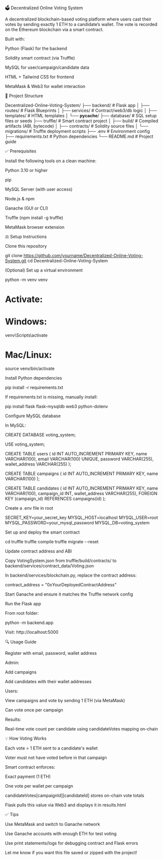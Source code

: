 🗳️ Decentralized Online Voting System

A decentralized blockchain-based voting platform where users cast their votes by sending exactly 1 ETH to a candidate’s wallet. The vote is recorded on the Ethereum blockchain via a smart contract.

Built with:

Python (Flask) for the backend

Solidity smart contract (via Truffle)

MySQL for user/campaign/candidate data

HTML + Tailwind CSS for frontend

MetaMask & Web3 for wallet interaction

📁 Project Structure

Decentralized-Online-Voting-System/
├── backend/                  # Flask app
│   ├── routes/              # Flask Blueprints
│   ├── services/            # Contract/web3/db logic
│   ├── templates/           # HTML templates
│   └── __pycache__/
├── database/                # SQL setup files or seeds
├── truffle/                 # Smart contract project
│   ├── build/               # Compiled artifacts (ABI, bytecode)
│   ├── contracts/           # Solidity source files
│   └── migrations/          # Truffle deployment scripts
├── .env                     # Environment config
├── requirements.txt         # Python dependencies
└── README.md                # Project guide

✅ Prerequisites

Install the following tools on a clean machine:

Python 3.10 or higher

pip

MySQL Server (with user access)

Node.js & npm

Ganache (GUI or CLI)

Truffle (npm install -g truffle)

MetaMask browser extension

⚖️ Setup Instructions

Clone this repository

git clone https://github.com/yourname/Decentralized-Online-Voting-System.git
cd Decentralized-Online-Voting-System

(Optional) Set up a virtual environment

python -m venv venv
# Activate:
# Windows:
venv\Scripts\activate
# Mac/Linux:
source venv/bin/activate

Install Python dependencies

pip install -r requirements.txt

If requirements.txt is missing, manually install:

pip install flask flask-mysqldb web3 python-dotenv

Configure MySQL database

In MySQL:

CREATE DATABASE voting_system;

USE voting_system;

CREATE TABLE users (
  id INT AUTO_INCREMENT PRIMARY KEY,
  name VARCHAR(100),
  email VARCHAR(100) UNIQUE,
  password VARCHAR(255),
  wallet_address VARCHAR(255)
);

CREATE TABLE campaigns (
  id INT AUTO_INCREMENT PRIMARY KEY,
  name VARCHAR(100)
);

CREATE TABLE candidates (
  id INT AUTO_INCREMENT PRIMARY KEY,
  name VARCHAR(100),
  campaign_id INT,
  wallet_address VARCHAR(255),
  FOREIGN KEY (campaign_id) REFERENCES campaigns(id)
);

Create a .env file in root

SECRET_KEY=your_secret_key
MYSQL_HOST=localhost
MYSQL_USER=root
MYSQL_PASSWORD=your_mysql_password
MYSQL_DB=voting_system

Set up and deploy the smart contract

cd truffle
truffle compile
truffle migrate --reset

Update contract address and ABI

Copy VotingSystem.json from truffle/build/contracts/ to backend/services/contract_data/Voting.json

In backend/services/blockchain.py, replace the contract address:

contract_address = "0xYourDeployedContractAddress"

Start Ganache and ensure it matches the Truffle network config

Run the Flask app

From root folder:

python -m backend.app

Visit: http://localhost:5000

🔍 Usage Guide

Register with email, password, wallet address

Admin:

Add campaigns

Add candidates with their wallet addresses

Users:

View campaigns and vote by sending 1 ETH (via MetaMask)

Can vote once per campaign

Results:

Real-time vote count per candidate using candidateVotes mapping on-chain

💡 How Voting Works

Each vote = 1 ETH sent to a candidate's wallet

Voter must not have voted before in that campaign

Smart contract enforces:

Exact payment (1 ETH)

One vote per wallet per campaign

candidateVotes[campaignId][candidateId] stores on-chain vote totals

Flask pulls this value via Web3 and displays it in results.html

✅ Tips

Use MetaMask and switch to Ganache network

Use Ganache accounts with enough ETH for test voting

Use print statements/logs for debugging contract and Flask errors

Let me know if you want this file saved or zipped with the project!

